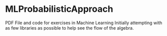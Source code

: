 # MLProbabilisticApproach
PDF File and code for exercises in Machine Learning
Initially attempting with as few libraries as possible to help see the flow of the algebra.
